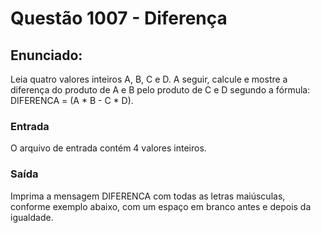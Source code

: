 ﻿# Questão 1007 - Diferença
## Enunciado:
Leia quatro valores inteiros A, B, C e D. A seguir, calcule e mostre a diferença do produto de A e B pelo
produto de C e D segundo a fórmula: DIFERENCA = (A * B - C * D).  

### Entrada
O arquivo de entrada contém 4 valores inteiros.  

### Saída
Imprima a mensagem DIFERENCA com todas as letras maiúsculas, conforme exemplo
abaixo, com um espaço em branco antes e depois da igualdade.  
